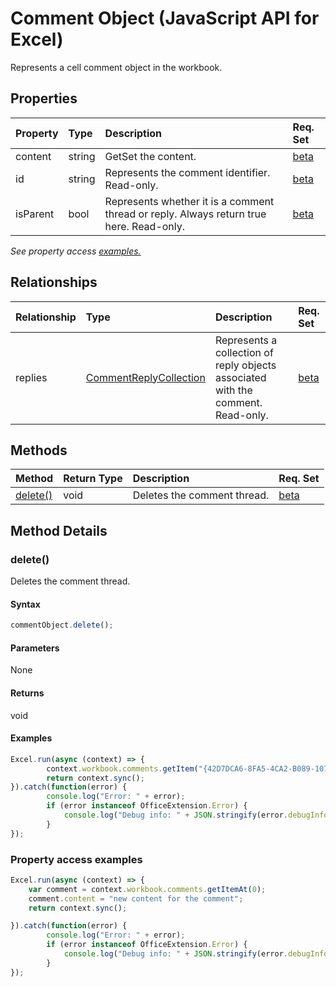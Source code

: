 # Comment Object (JavaScript API for Excel)

Represents a cell comment object in the workbook.

## Properties

| Property	   | Type	|Description| Req. Set|
|:---------------|:--------|:----------|:----|
|content|string|GetSet the content.|[beta](../requirement-sets/excel-api-requirement-sets.md)|
|id|string|Represents the comment identifier. Read-only.|[beta](../requirement-sets/excel-api-requirement-sets.md)|
|isParent|bool|Represents whether it is a comment thread or reply. Always return true here. Read-only.|[beta](../requirement-sets/excel-api-requirement-sets.md)|

_See property access [examples.](#property-access-examples)_

## Relationships
| Relationship | Type	|Description| Req. Set|
|:---------------|:--------|:----------|:----|
|replies|[CommentReplyCollection](commentreplycollection.md)|Represents a collection of reply objects associated with the comment. Read-only.|[beta](../requirement-sets/excel-api-requirement-sets.md)|

## Methods

| Method		   | Return Type	|Description| Req. Set|
|:---------------|:--------|:----------|:----|
|[delete()](#delete)|void|Deletes the comment thread.|[beta](../requirement-sets/excel-api-requirement-sets.md)|

## Method Details


### delete()
Deletes the comment thread.

#### Syntax
```js
commentObject.delete();
```

#### Parameters
None

#### Returns
void

#### Examples

```js
Excel.run(async (context) => {
        context.workbook.comments.getItem("{42D7DCA6-8FA5-4CA2-B089-107DFD534F00}").delete();
        return context.sync();
}).catch(function(error) {
		console.log("Error: " + error);
		if (error instanceof OfficeExtension.Error) {
			console.log("Debug info: " + JSON.stringify(error.debugInfo));
		}
});
```
### Property access examples
```js
Excel.run(async (context) => {
    var comment = context.workbook.comments.getItemAt(0);
    comment.content = "new content for the comment";
    return context.sync();

}).catch(function(error) {
		console.log("Error: " + error);
		if (error instanceof OfficeExtension.Error) {
			console.log("Debug info: " + JSON.stringify(error.debugInfo));
		}
});
```

